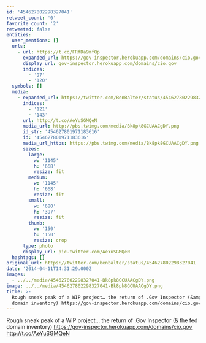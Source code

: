 ```yaml
---
id: '454627802298327041'
retweet_count: '0'
favorite_count: '2'
retweeted: false
entities:
  user_mentions: []
  urls:
    - url: https://t.co/FRfDa9mfQp
      expanded_url: https://gov-inspector.herokuapp.com/domains/cio.gov
      display_url: gov-inspector.herokuapp.com/domains/cio.gov
      indices:
        - '97'
        - '120'
  symbols: []
  media:
    - expanded_url: https://twitter.com/BenBalter/status/454627802298327041/photo/1
      indices:
        - '121'
        - '143'
      url: http://t.co/AeYuSGMQeN
      media_url: http://pbs.twimg.com/media/Bk8pk8GCUAACgDY.png
      id_str: '454627801971183616'
      id: '454627801971183616'
      media_url_https: https://pbs.twimg.com/media/Bk8pk8GCUAACgDY.png
      sizes:
        large:
          w: '1145'
          h: '668'
          resize: fit
        medium:
          w: '1145'
          h: '668'
          resize: fit
        small:
          w: '680'
          h: '397'
          resize: fit
        thumb:
          w: '150'
          h: '150'
          resize: crop
      type: photo
      display_url: pic.twitter.com/AeYuSGMQeN
  hashtags: []
original_url: https://twitter.com/benbalter/status/454627802298327041
date: '2014-04-11T14:31:29.000Z'
images:
  - ../../media/454627802298327041-Bk8pk8GCUAACgDY.png
image: ../../media/454627802298327041-Bk8pk8GCUAACgDY.png
title: >-
  Rough sneak peak of a WIP project… the return of .Gov Inspector (&amp; the fed
  domain inventory) https://gov-inspector.herokuapp.com/domains/cio.gov…
---
```


Rough sneak peak of a WIP project… the return of .Gov Inspector (&amp; the fed domain inventory) https://gov-inspector.herokuapp.com/domains/cio.gov http://t.co/AeYuSGMQeN